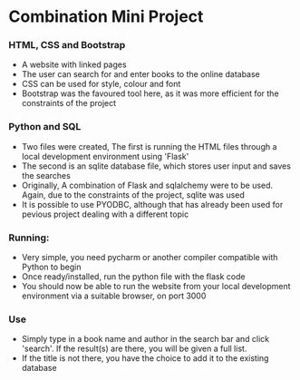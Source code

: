 # Combination Mini Project

### HTML, CSS and Bootstrap

- A website with linked pages 
- The user can search for and enter books to the online database
- CSS can be used for style, colour and font
- Bootstrap was the favoured tool here, as it was more efficient for the constraints of the project

### Python and SQL

- Two files were created, The first is running the HTML files through a local development environment using 'Flask'
- The second is an sqlite database file, which stores user input and saves the searches
- Originally, A combination of Flask and sqlalchemy were to be used. Again, due to the constraints of the project, sqlite was used
- It is possible to use PYODBC, although that has already been used for pevious project dealing with a different topic

### Running:

- Very simple, you need pycharm or another compiler compatible with Python to begin
- Once ready/installed, run the python file with the flask code
- You should now be able to run the website from your local development environment via a suitable browser, on port 3000

### Use

- Simply type in a book name and author in the search bar and click 'search'. If the result(s) are there, you will be given a full list.
- If the title is not there, you have the choice to add it to the existing database
